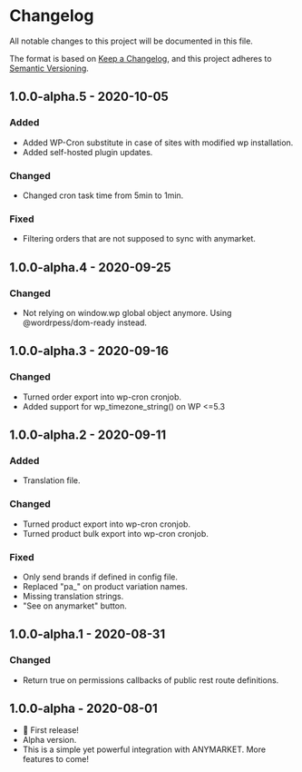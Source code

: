 # Changelog

All notable changes to this project will be documented in this file.

The format is based on [Keep a Changelog](https://keepachangelog.com/en/1.0.0/),
and this project adheres to [Semantic Versioning](https://semver.org/spec/v2.0.0.html).

## 1.0.0-alpha.5 - 2020-10-05

### Added

-   Added WP-Cron substitute in case of sites with modified wp installation.
-   Added self-hosted plugin updates.

### Changed

-   Changed cron task time from 5min to 1min.

### Fixed

-   Filtering orders that are not supposed to sync with anymarket.

## 1.0.0-alpha.4 - 2020-09-25

### Changed

-   Not relying on window.wp global object anymore. Using @wordrpess/dom-ready instead.

## 1.0.0-alpha.3 - 2020-09-16

### Changed

-   Turned order export into wp-cron cronjob.
-   Added support for wp_timezone_string() on WP <=5.3

## 1.0.0-alpha.2 - 2020-09-11

### Added

-   Translation file.

### Changed

-   Turned product export into wp-cron cronjob.
-   Turned product bulk export into wp-cron cronjob.

### Fixed

-   Only send brands if defined in config file.
-   Replaced "pa\_" on product variation names.
-   Missing translation strings.
-   "See on anymarket" button.

## 1.0.0-alpha.1 - 2020-08-31

### Changed

-   Return true on permissions callbacks of public rest route definitions.

## 1.0.0-alpha - 2020-08-01

-   🎉 First release!
-   Alpha version.
-   This is a simple yet powerful integration with ANYMARKET. More features to come!
